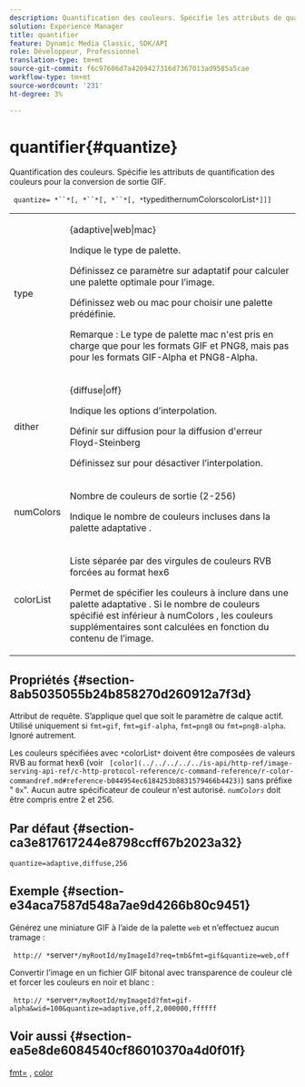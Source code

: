 ```yaml
---
description: Quantification des couleurs. Spécifie les attributs de quantification des couleurs pour la conversion de sortie GIF.
solution: Experience Manager
title: quantifier
feature: Dynamic Media Classic, SDK/API
role: Développeur, Professionnel
translation-type: tm+mt
source-git-commit: f6c97606d7a4209427316d7367013ad9585a5cae
workflow-type: tm+mt
source-wordcount: '231'
ht-degree: 3%

---
```



# quantifier{#quantize}

Quantification des couleurs. Spécifie les attributs de quantification des couleurs pour la conversion de sortie GIF.

` quantize= *``*[, *``*[, *``*[, *`typedithernumColorscolorList`*]]]`

<table id="table_A669A9058C8043A5BAE80B03A13B015B"> 
 <tbody> 
  <tr> 
   <td colname="col1"> <p> <span class="codeph"> <span class="varname"> type  </span> </span> </p> </td> 
   <td colname="col2"> <p> <span class="codeph"> {adaptive|web|mac}  </span> </p> <p>Indique le type de palette. </p> <p>Définissez ce paramètre sur <span class="codeph"> adaptatif </span> pour calculer une palette optimale pour l’image. </p> <p>Définissez <span class="codeph"> web </span> ou <span class="codeph"> mac </span> pour choisir une palette prédéfinie. </p> <p> <p>Remarque :  Le type de palette <span class="codeph"> mac </span> n'est pris en charge que pour les formats GIF et PNG8, mais pas pour les formats GIF-Alpha et PNG8-Alpha. </p> </p> </td> 
  </tr> 
  <tr> 
   <td colname="col1"> <p> <span class="codeph"> <span class="varname"> dither  </span> </span> </p> </td> 
   <td colname="col2"> <p> <span class="codeph"> {diffuse|off}  </span> </p> <p>Indique les options d’interpolation. </p> <p>Définir sur <span class="codeph"> diffusion </span> pour la diffusion d'erreur Floyd-Steinberg </p> <p>Définissez <span class="codeph"> sur </span> pour désactiver l’interpolation. </p> </td> 
  </tr> 
  <tr> 
   <td colname="col1"> <p> <span class="codeph"> <span class="varname"> numColors  </span> </span> </p> </td> 
   <td colname="col2"> <p>Nombre de couleurs de sortie (2-256) </p> <p>Indique le nombre de couleurs incluses dans la palette <span class="codeph"> adaptative </span>. </p> </td> 
  </tr> 
  <tr> 
   <td colname="col1"> <p> <span class="codeph"> <span class="varname"> colorList  </span> </span> </p> </td> 
   <td colname="col2"> <p>Liste séparée par des virgules de couleurs RVB forcées au format hex6 </p> <p>Permet de spécifier les couleurs à inclure dans une palette <span class="codeph"> adaptative </span>. Si le nombre de couleurs spécifié est inférieur à <span class="codeph"> <span class="varname"> numColors </span> </span>, les couleurs supplémentaires sont calculées en fonction du contenu de l’image. </p> </td> 
  </tr> 
 </tbody> 
</table>

## Propriétés {#section-8ab5035055b24b858270d260912a7f3d}

Attribut de requête. S’applique quel que soit le paramètre de calque actif. Utilisé uniquement si `fmt=gif`, `fmt=gif-alpha`, `fmt=png8` ou `fmt=png8-alpha`. Ignoré autrement.

Les couleurs spécifiées avec `*`colorList`*` doivent être composées de valeurs RVB au format hex6 (voir ` [color](../../../../../is-api/http-ref/image-serving-api-ref/c-http-protocol-reference/c-command-reference/r-color-commandref.md#reference-b044954ec6184253b8831579466b4423)`) sans préfixe &quot; `0x`&quot;. Aucun autre spécificateur de couleur n&#39;est autorisé. *`numColors`* doit être compris entre 2 et 256.

## Par défaut {#section-ca3e817617244e8798ccff67b2023a32}

`quantize=adaptive,diffuse,256`

## Exemple {#section-e34aca7587d548a7ae9d4266b80c9451}

Générez une miniature GIF à l’aide de la palette `web` et n’effectuez aucun tramage :

` http:// *`server`*/myRootId/myImageId?req=tmb&fmt=gif&quantize=web,off`

Convertir l’image en un fichier GIF bitonal avec transparence de couleur clé et forcer les couleurs en noir et blanc :

` http:// *`server`*/myRootId/myImageId?fmt=gif-alpha&wid=100&quantize=adaptive,off,2,000000,ffffff`

## Voir aussi {#section-ea5e8de6084540cf86010370a4d0f01f}

[fmt=](../../../../../is-api/http-ref/image-serving-api-ref/c-http-protocol-reference/c-command-reference/r-is-http-fmt.md#reference-cdf10043423b45ba9fe15157fb3ae37a) ,  [color](/help/aem-is-ir-api/is-api/http-ref/image-serving-api-ref/c-http-protocol-reference/c-data-types/r-is-http-color.md)
